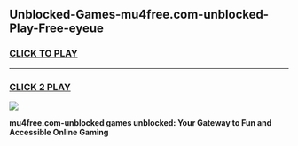 
## Unblocked-Games-mu4free.com-unblocked-Play-Free-eyeue
<h3>
<a href="https://premium76.site?title=mu4free.com-unblocked&ref=23A">CLICK TO PLAY</a></h3>
<hr>

<h3>
<a href="https://premium76.site?title=mu4free.com-unblocked&ref=23A">CLICK 2 PLAY</a>
  
</h3>

<a href="https://premium76.site?title=mu4free.com-unblocked&ref=23A"><img src="https://clearcache.store/games.png"></a>


**mu4free.com-unblocked games unblocked: Your Gateway to Fun and Accessible Online Gaming**
